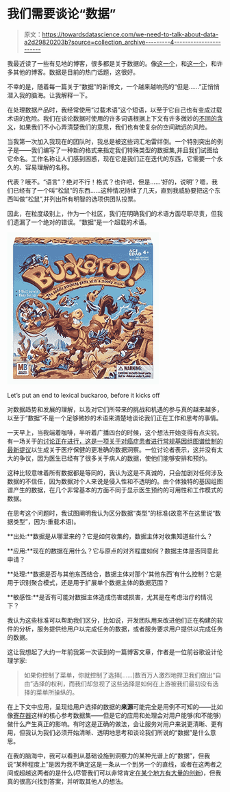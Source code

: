 # 我们需要谈论“数据”

> 原文：<https://towardsdatascience.com/we-need-to-talk-about-data-a2d29820203b?source=collection_archive---------4----------------------->

我最近读了一些有见地的博客，很多都是关于数据的。像[这一个](https://medium.com/@treycausey/rise-of-the-data-product-manager-2fb9961b21d1)，和[这一个](https://blog.ldodds.com/2017/07/12/data-is-infrastructure-so-it-needs-a-design-manual/)，和许多其他的博客。数据是目前的热门话题，这很好。

不幸的是，随着每一篇关于“数据”的新博文，一个越来越响亮的“但是……”正悄悄潜入我的脑海。让我解释一下。

在处理数据产品时，我经常使用“过载术语”这个短语，以至于它自己也有变成过载术语的危险。我们在谈论数据时使用的许多词语根据上下文有许多微妙的[不同的含义](https://data.blog.gov.uk/2016/08/02/agreeing-a-common-language-for-registers/)，如果我们不小心弄清楚我们的意思，我们也有使复杂的空间疏远的风险。

当我第一次加入我现在的团队时，我总是被这些词汇地雷绊倒。一个特别突出的例子是——我们编写了一种新的格式来指定我们特殊类型的数据集,并且我们试图给它命名。工作名称让人们感到困惑，现在它是我们正在迭代的东西，它需要一个永久的、容易理解的名称。

代表？哦不。“语言”？绝对不行！格式？也许吧，但是……‘好的，说明’？嗯，我们已经有了一个叫“松鼠”的东西……这种情况持续了几天，直到我威胁要把这个东西叫做“松鼠”,并列出所有明智的选项供团队投票。

因此，在粒度级别上，作为一个社区，我们在明确我们的术语方面尽职尽责，但我们遗漏了一个绝对的错误。“数据”是一个超载的术语。

![](img/4b28eb8597536c137bd8595c2b58b6fb.png)

Let’s put an end to lexical buckaroo, before it kicks off

对数据趋势和发展的理解，以及对它们所带来的挑战和机遇的参与真的越来越多，以至于“数据”不是一个足够微妙的术语来清楚地谈论我们正在工作和思考的事情。

一天早上，当我端着咖啡，半听着广播四台的时候，这个想法开始变得有点尖锐。有一场关于[的讨论正在进行，这是一项关于对癌症患者进行常规基因组图谱绘制的最新提议](http://www.bbc.co.uk/programmes/p057q23p)以生成关于医疗保健的更准确的数据洞察。一位讨论者表示，这并没有太大的争议，因为医生已经有了很多关于病人的数据，使他们能够安排和预约。

这种比较意味着所有数据都是等同的，我认为这是不真诚的，只会加剧对任何涉及数据的不信任，因为数据对个人来说是侵入性和不透明的。由个体独特的基因组图谱产生的数据，在几个非常基本的方面不同于显示医生预约的可用性和工作模式的数据。

在思考这个问题时，我试图阐明我认为区分数据“类型”的标准(故意不在这里说“数据类型”，因为:重载术语)。

**出处:**数据是从哪里来的？它是如何收集的，数据主体对收集知道些什么？

**应用:**现在的数据在用什么？它与原点的对齐程度如何？数据主体是否同意此申请？

**处理:**数据是否与其他东西结合，数据主体对那个‘其他东西’有什么控制？它是用于识别聚合模式，还是用于扩展单个数据主体的数据范围？

**敏感性:**是否有可能对数据主体造成伤害或损害，尤其是在考虑治疗的情况下？

我认为这些标准可以帮助我们区分，比如说，开发团队用来改进他们正在构建的软件的分析，服务提供给用户以完成任务的数据，或者服务要求用户提供以完成任务的数据。

这让我想起了大约一年前我第一次读到的一篇博客文章，作者是一位前谷歌设计伦理学家:

> 如果你控制了菜单，你就控制了选择[……]数百万人激烈地捍卫我们做出“自由”选择的权利，而我们却忽视了这些选择是如何在上游被我们最初没有选择的菜单所操纵的。

在上下文中应用，呈现给用户选择的数据的**来源**可能完全是用例不可知的——比如像[寄存器](https://registers.cloudapps.digital/)这样的核心参考数据集——但是它的应用和处理会对用户能够(和不能够)做什么产生真正的影响。有时这是正确的做法，会让服务对用户来说更清晰、更有用，但我认为我们必须开始清晰、透明地思考和谈论我们所说的“数据”是什么意思。

在我的脑海中，我可以看到从基础设施到洞察力的某种光谱上的“数据”，但我说“某种程度上”是因为我不确定这是一条从一个到另一个的直线，或者在这两者之间或超越这两者的是什么(尽管我们可以非常肯定[在某个地方有大量的创新](http://www.techworld.com/picture-gallery/startups/-innovative-uk-companies-using-open-data-3613884/))，但我真的很高兴找到答案，并听取其他人的想法。